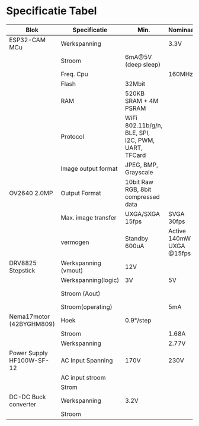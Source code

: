# Specificatie Tabel
| **Blok**                   | **Specificatie**     | **Min.**                                            | **Nominaal**             | **Max.**   |
| -------------------------- | -------------------- | --------------------------------------------------- | ------------------------ | ---------- |
| ESP32-CAM MCu              | Werkspanning         |                                                     | 3.3V                     | 5V         |
|                            | Stroom               | 6mA@5V (deep sleep)                                 |                          | 310ma @ 5V |
|                            | Freq. Cpu            |                                                     | 160MHz                   |            |
|                            | Flash                | 32Mbit                                              |                          |            |
|                            | RAM                  | 520KB SRAM + 4M PSRAM                               |                          |            |
|                            | Protocol             | WiFi 802.11b/g/n, BLE, SPI, I2C,  PWM, UART, TFCard |                          |            |
|                            | Image output format  | JPEG, BMP, Grayscale                                |                          |            |
| OV2640 2.0MP               | Output Format        | 10bit Raw RGB, 8bit compressed  data                |                          |            |
|                            | Max. image transfer  | UXGA/SXGA 15fps                                     | SVGA 30fps               | CIF 60fps  |
|                            | vermogen             | Standby 600uA                                       | Active 140mW UXGA @15fps |            |
| DRV8825 Stepstick          | Werkspanning (vmout) | 12V                                                 |                          | 24V        |
|                            | Werkspanning(logic)  | 3V                                                  | 5V                       | 5.25V      |
|                            | Stroom (Aout)        |                                                     |                          | 2.5A @ 24V |
|                            | Stroom(operating)    |                                                     | 5mA                      | 8mA        |
| Nema17motor (42BYGHM809)   | Hoek                 | 0.9°/step                                           |                          |            |
|                            | Stroom               |                                                     | 1.68A                    |            |
|                            | Werkspanning         |                                                     | 2.77V                    |            |
| Power Supply  HF100W-SF-12 | AC Input Spanning    | 170V                                                | 230V                     | 264V       |
|                            | AC input stroom      |                                                     |                          | 1.5A       |
|                            | Strom                |                                                     |                          | 8.5A@12V   |
| DC-DC Buck converter       | Werkspanning         | 3.2V                                                |                          | 40V        |
|                            | Stroom               |                                                     |                          | 2A @ 35V   |